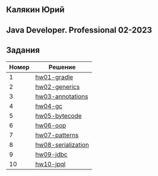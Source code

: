 ## Калякин Юрий
## Java Developer. Professional 02-2023

## Задания
| Номер | Решение                                           |
|-------|---------------------------------------------------|
| 1     | [hw01-gradle](./hw01-gradle)                      |
| 2     | [hw02-generics](./hw02-generics)                  |
| 3     | [hw03-annotations](./hw03-annotations)            |
| 4     | [hw04-gc](./hw04-gc)                              |
| 5     | [hw05-bytecode](./hw05-bytecode)                  |
| 6     | [hw06-oop](./hw06-oop)                            |
| 7     | [hw07-patterns](./hw07-patterns)                  |
| 8     | [hw08-serialization](./hw08-serialization)        |
| 9     | [hw09-jdbc](./hw09-jdbc)                          |
| 10    | [hw10-jpql](./hw10-jpql)                          |
